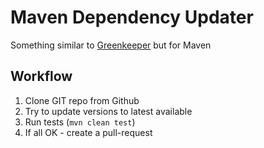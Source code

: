 # Maven Dependency Updater

Something similar to [Greenkeeper](https://greenkeeper.io/) but for Maven

## Workflow

1. Clone GIT repo from Github
2. Try to update versions to latest available
3. Run tests (`mvn clean test`)
4. If all OK - create a pull-request